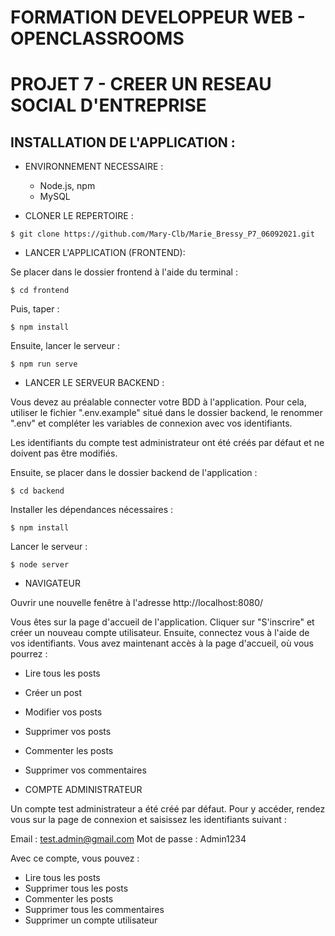 # FORMATION DEVELOPPEUR WEB - OPENCLASSROOMS
# PROJET 7 - CREER UN RESEAU SOCIAL D'ENTREPRISE
## INSTALLATION DE L'APPLICATION :

* ENVIRONNEMENT NECESSAIRE :
    * Node.js, npm
    * MySQL

* CLONER LE REPERTOIRE :

```
$ git clone https://github.com/Mary-Clb/Marie_Bressy_P7_06092021.git
```

* LANCER L'APPLICATION (FRONTEND):

Se placer dans le dossier frontend à l'aide du terminal :

```
$ cd frontend
```

Puis, taper :

```
$ npm install
```

Ensuite, lancer le serveur :

```
$ npm run serve
```


* LANCER LE SERVEUR BACKEND :

Vous devez au préalable connecter votre BDD à l'application.
Pour cela, utiliser le fichier ".env.example" situé dans le dossier backend, le renommer ".env" et compléter les variables de connexion avec vos identifiants. 

Les identifiants du compte test administrateur ont été créés par défaut et ne doivent pas être modifiés.



Ensuite, se placer dans le dossier backend de l'application :

```
$ cd backend
```

Installer les dépendances nécessaires :

```
$ npm install
```

Lancer le serveur :

```
$ node server
```

* NAVIGATEUR

Ouvrir une nouvelle fenêtre à l'adresse  http://localhost:8080/

Vous êtes sur la page d'accueil de l'application. Cliquer sur "S'inscrire" et créer un nouveau compte utilisateur.
Ensuite, connectez vous à l'aide de vos identifiants. Vous avez maintenant accès à la page d'accueil, où vous pourrez :

* Lire tous les posts
* Créer un post
* Modifier vos posts
* Supprimer vos posts
* Commenter les posts
* Supprimer vos commentaires

* COMPTE ADMINISTRATEUR

Un compte test administrateur a été créé par défaut. Pour y accéder, rendez vous sur la page de connexion et saisissez les identifiants suivant :

Email : test.admin@gmail.com
Mot de passe : Admin1234

Avec ce compte, vous pouvez :

* Lire tous les posts
* Supprimer tous les posts
* Commenter les posts
* Supprimer tous les commentaires
* Supprimer un compte utilisateur




